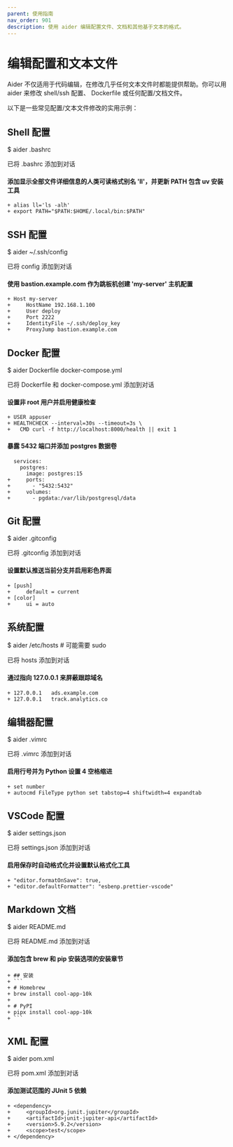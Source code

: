 ```yaml
---
parent: 使用指南
nav_order: 901
description: 使用 aider 编辑配置文件、文档和其他基于文本的格式。
---
```


# 编辑配置和文本文件

Aider 不仅适用于代码编辑，在修改几乎任何文本文件时都能提供帮助。你可以用 aider 来修改 shell/ssh 配置、
Dockerfile 或任何配置/文档文件。

以下是一些常见配置/文本文件修改的实用示例：

## Shell 配置

<div class="chat-transcript" markdown="1">
$ aider .bashrc

已将 .bashrc 添加到对话


#### 添加显示全部文件详细信息的人类可读格式别名 'll'，并更新 PATH 包含 uv 安装工具

```
+ alias ll='ls -alh'
+ export PATH="$PATH:$HOME/.local/bin:$PATH"
```
</div>

## SSH 配置

<div class="chat-transcript" markdown="1">
$ aider ~/.ssh/config

已将 config 添加到对话

#### 使用 bastion.example.com 作为跳板机创建 'my-server' 主机配置

```
+ Host my-server
+     HostName 192.168.1.100
+     User deploy
+     Port 2222
+     IdentityFile ~/.ssh/deploy_key
+     ProxyJump bastion.example.com
```
</div>

## Docker 配置

<div class="chat-transcript" markdown="1">
$ aider Dockerfile docker-compose.yml

已将 Dockerfile 和 docker-compose.yml 添加到对话

#### 设置非 root 用户并启用健康检查

```
+ USER appuser
+ HEALTHCHECK --interval=30s --timeout=3s \
+   CMD curl -f http://localhost:8000/health || exit 1
```

#### 暴露 5432 端口并添加 postgres 数据卷

```
  services:
    postgres:
      image: postgres:15
+     ports:
+       - "5432:5432"
+     volumes:
+       - pgdata:/var/lib/postgresql/data
```
</div>

## Git 配置

<div class="chat-transcript" markdown="1">
$ aider .gitconfig

已将 .gitconfig 添加到对话

#### 设置默认推送当前分支并启用彩色界面

```
+ [push]
+     default = current
+ [color]
+     ui = auto
```
</div>

## 系统配置
<div class="chat-transcript" markdown="1">
$ aider /etc/hosts  # 可能需要 sudo

已将 hosts 添加到对话

#### 通过指向 127.0.0.1 来屏蔽跟踪域名

```
+ 127.0.0.1   ads.example.com
+ 127.0.0.1   track.analytics.co
```
</div>


## 编辑器配置
<div class="chat-transcript" markdown="1">
$ aider .vimrc

已将 .vimrc 添加到对话

#### 启用行号并为 Python 设置 4 空格缩进

```
+ set number
+ autocmd FileType python set tabstop=4 shiftwidth=4 expandtab
```
</div>

## VSCode 配置
<div class="chat-transcript" markdown="1">
$ aider settings.json

已将 settings.json 添加到对话

#### 启用保存时自动格式化并设置默认格式化工具

```
+ "editor.formatOnSave": true,
+ "editor.defaultFormatter": "esbenp.prettier-vscode"
```
</div>

## Markdown 文档
<div class="chat-transcript" markdown="1">
$ aider README.md

已将 README.md 添加到对话


#### 添加包含 brew 和 pip 安装选项的安装章节

```
+ ## 安装
+ ```
+ # Homebrew
+ brew install cool-app-10k
+ 
+ # PyPI
+ pipx install cool-app-10k
+ ```
```
</div>

## XML 配置
<div class="chat-transcript" markdown="1">
$ aider pom.xml

已将 pom.xml 添加到对话

#### 添加测试范围的 JUnit 5 依赖

```
+ <dependency>
+     <groupId>org.junit.jupiter</groupId>
+     <artifactId>junit-jupiter-api</artifactId>
+     <version>5.9.2</version>
+     <scope>test</scope>
+ </dependency>
```
</div>



